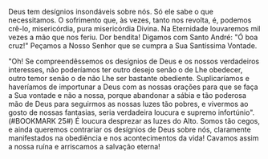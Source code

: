 Deus tem desígnios insondáveis sobre nós. Só ele sabe o que necessitamos. O sofrimento que, às vezes, tanto nos revolta, é, podemos crê-lo, misericórdia, pura misericórdia Divina. Na Eternidade louvaremos mil vezes a mão que nos feriu. Dor bendita! Digamos com Santo André: "Ó boa cruz!" Peçamos a Nosso Senhor que se cumpra a Sua Santíssima Vontade.

"Oh! Se compreendêssemos os desígnios de Deus e os nossos verdadeiros interesses, não poderíamos ter outro desejo senão o de Lhe obedecer, outro temor senão o de não Lhe ser bastante obediente. Suplicaríamos e haveríamos de importunar a Deus com as nossas orações para que se faça a Sua vontade e não a nossa, porque abandonar a sábia e tão poderosa mão de Deus para seguirmos as nossas luzes tão pobres, e vivermos ao gosto de nossas fantasias, seria verdadeira loucura e supremo infortúnio".(#BOOKMARK 25#) É loucura desprezar as luzes do Alto. Somos tão cegos, e ainda queremos contrariar os desígnios de Deus sobre nós, claramente manifestados na obediência e nos acontecimentos da vida! Cavamos assim a nossa ruína e arriscamos a salvação eterna!
